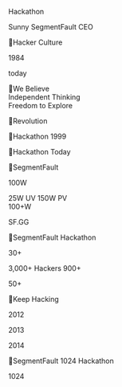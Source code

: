 Hackathon  
  Sunny   SegmentFault  CEO  

Hacker  Culture  

1984  

today  

We  Believe  
Independent  Thinking  
Freedom  to  Explore  

Revolution  

Hackathon  1999  

Hackathon  Today  

SegmentFault  

    

100W   

      

 

    

    

  

  

25W    UV   150W    PV  
100+W    

     
  
  
     

  

SF.GG  

SegmentFault  Hackathon  

      

   

      

  30+    

3,000+  Hackers    900+    

50+    

  

Keep  Hacking  

2012  

2013  

2014  

SegmentFault  1024  Hackathon  

1024     

     
     
  

